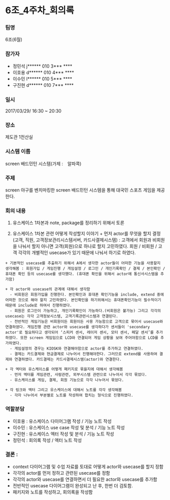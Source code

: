 # 6조_4주차_회의록

### 팀명
  6조(6월)

### 참가자
  - 정민석 j****** 010 3*** ****
  - 이호용 d****** 010 4*** ****
  - 이수민 l****** 010 5*** ****
  - 구진현 d****** 010 7*** ****

### 일시
  2017/03/29/ 16:30 ~ 20:30

### 장소
  제도관 1전산실

### 시스템 이름
  screen 배드민턴 시스템(가제 :　알파콕)

### 주제
  screen 야구를 벤치마킹한 screen 배드민턴 시스템을 통해 대국민 스포츠 게임을 제공한다.

### 회의 내용

  1. 유스케이스 1차본과 note, package를 정리하기 위해서 토론

  2. 유스케이스 1차본 관련 어떻게 작성할지 이야기
    + 먼저 actor를 무엇을 할지 결정(고객, 직원, 고객정보관리시스템서버, 카드사결제시스템) : 고객에서 회원과 비회원을 나눠서 할지 아니면 고객(회원)으로 하나로 할지 고민하였다. 회원 / 비회원 / 고객 각각의 개별적인 usecase가 있기 때문에 나눠서 하기로 하였다.

    + 기본적인 usecase를 추출하기 위해서 A에서 생각한 actor들이 어떠한 기능을 사용할지 생각해봄 : 회원가입 / 게임진행 / 게임설정 / 로그인 / 개인기록확인 / 결제 / 본인확인 / 휴대폰 확인 등의 usecase를 생각했다. (휴대폰 확인을 위해서 actor에 통신사시스템을 추가함)

    + 각 actor와 usecase의 관계에 대해서 생각함
      - 비회원은 회원가입을 진행한다. 본인확인과 휴대폰 확인기능을 include, extend 중에 어떠한 것으로 해야 할지 고민하였다. 본인확인을 하기위해서는 휴대폰확인기능이 필수적이기 때문에 include로 하여서 진행하였다.
      - 회원은 로그인이 가능하고, 개인기록확인이 가능하다.(비회원은 불가능) 그리고 각각의 usecase는 각각 고객정보시스템, 고객기록관련시스템과 연결된다.
      - 전반적인 게임기능은 비회원이든 회원이든 사용 가능함으로 고객으로 묶어서 usecase와 연결하였다. 게임진행 관련 actor와 usecase를 생각하다가 센서들이 'secondary actor'로 필요하다고 생각되어 ‘스피커 센서, 레이저 센서, 모터 센서, 페달 센서’를 추가하였다. 또한 screen 게임임으로 LCD와 연결되어 게임 상황을 보여 주어야함으로 LCD를 추가하였다.
      - 게임설정의 경우는 KIOSK와 연결해야함으로 actor를 추가하고 연결하였다.
      - 결제는 카드결제와 현금결제로 나누어서 진행해야한다. 그러므로 extend를 사용하여 결제와 연결하였다. 카드결제는 카드사결제시스템(actor)와 연결한다.

    + 각 엑터와 유스케이스를 어떻게 패키지로 묶을지에 대해서 생각해봄
      - 먼저 엑터를 게임관련, 사람관련, 외부시스템 관련으로 나누어서 각각 묶었다.
      - 유스케이스를 게임, 결제, 회원 기능으로 각각 나누어서 묶었다.

    + 각 링크와 엑터 그리고 유스케이스에 대해서 노트를 각각 생각해봄
      - 각자 나누어서 부분별로 노트를 작성하여 합치는 형식으로 진행하였다.

### 역할분담
  + 이호용 : 유스케이스 다이어그램 작성 / 기능 노트 작성
  + 이수민 : 유스케이스 use case 작성 및 분석 / 기능 노트 작성
  + 구진현 : 유스케이스 엑터 작성 및 분석 / 기능 노트 작성
  + 정민석 : 회의록 작성 / 엑터 노트 작성

### 결론 :
  + context 다이어그램 및 수업 자료를 토대로 어떻게 actor와 usecase를 할지 정함
  + 각각의 actor를 먼저 정하고 관련된 usecase를 정함
  + 각각의 actor와 usecase를 연결하면서 더 필요한 actor와 usecase를 추가함
  + 전반적인 usecase 다이어그램이 완성되고 난 후, 한번 더 검토함.
  + 패키지와 노트를 작성하고, 회의록을 작성함
